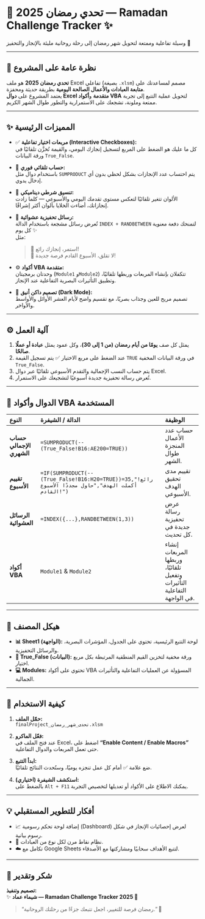 # 🌙 تحدي رمضان 2025 — Ramadan Challenge Tracker ✨

وسيلة تفاعلية وممتعة لتحويل شهر رمضان إلى رحلة روحانية مليئة بالإنجاز والتحفيز 💫

---

## 🕌 نظرة عامة على المشروع

**تحدي رمضان 2025** هو ملف Excel تفاعلي (بصيغة ‎`.xlsm`‎) مصمم لمساعدتك على **متابعة العبادات والأعمال الصالحة اليومية** بطريقة حديثة ومحفزة.  
يعتمد المشروع على **دوال Excel متقدمة** و**أكواد VBA** لتحويل عملية التتبع إلى تجربة ممتعة وملونة، تشجعك على الاستمرارية والتطور طوال الشهر الكريم.

---

## ✨ المميزات الرئيسية

- ✅ **مربعات اختيار تفاعلية (Interactive Checkboxes):**  
  كل ما عليك هو الضغط على المربع لتسجيل إنجازك اليومي، والقيمة تُخزَّن تلقائيًا في ورقة البيانات `True_False`.

- 🔢 **حساب تلقائي فوري:**  
  باستخدام دوال مثل `SUMPRODUCT` يتم احتساب عدد الإنجازات بشكل لحظي بدون أي إدخال يدوي.

- 🎨 **تنسيق شرطي ديناميكي:**  
  الألوان تتغير تلقائيًا لتعكس مستوى تقدمك اليومي والأسبوعي — كلما زادت إنجازاتك، أضاءت الخلايا بألوان أكثر إشراقًا.

- 💬 **رسائل تحفيزية عشوائية:**  
  تُعرض رسائل مشجعة باستخدام الدالة `INDEX + RANDBETWEEN` لتمنحك دفعة معنوية كل يوم ✨  
  مثل:
  > 🩷 استمر، إنجازك رائع!  
  > 💫 لا تقلق، الأسبوع القادم فرصة جديدة!

- ⚙️ **أكواد VBA متقدمة:**  
  وحدتان برمجيتان (`Module1` و`Module2`) تتكفلان بإنشاء المربعات وربطها تلقائيًا، وتطبيق التأثيرات البصرية التفاعلية عند الإنجاز.

- 🌈 **تصميم داكن أنيق (Dark Mode):**  
  تصميم مريح للعين وجذاب بصريًا، مع تقسيم واضح لأيام العشر الأوائل والأواسط والأواخر.

---

## ⚙️ آلية العمل

1. يمثل كل صف **يومًا من أيام رمضان (من 1 إلى 30)**، وكل عمود يمثل **عبادة أو عملًا صالحًا**.  
2. عند الضغط على مربع الاختيار ✅ يتم تسجيل القيمة `TRUE` في ورقة البيانات المخفية `True_False`.  
3. يتم حساب النسب الإجمالية والتقدم الأسبوعي تلقائيًا عبر دوال Excel.  
4. تُعرض رسالة تحفيزية جديدة أسبوعيًا لتشجيعك على الاستمرار.

---

## 🧠 الدوال وأكواد VBA المستخدمة

| النوع | الدالة / الشيفرة | الوظيفة |
|:---|:---|:---|
| **حساب الإجمالي الشهري** | `=SUMPRODUCT(--(True_False!B16:AE200=TRUE))` | حساب عدد الأعمال المنجزة طوال الشهر. |
| **تقييم الأسبوع** | `=IF(SUMPRODUCT(--(True_False!B16:H20=TRUE))=35,"رائع! أكملت الهدف","حاول مجددًا الأسبوع القادم!")` | تقييم مدى تحقيق الهدف الأسبوعي. |
| **الرسائل العشوائية** | `=INDEX({...},RANDBETWEEN(1,3))` | عرض رسالة تحفيزية جديدة في كل تحديث. |
| **أكواد VBA** | `Module1` & `Module2` | إنشاء المربعات وربطها تلقائيًا، وتفعيل التأثيرات التفاعلية في الواجهة. |

---

## 📂 هيكل المصنف

- **📊 Sheet1 (الواجهة):** لوحة التتبع الرئيسية، تحتوي على الجدول، المؤشرات البصرية، والرسائل التحفيزية.  
- **🧾 True_False (البيانات):** ورقة مخفية لتخزين القيم المنطقية المرتبطة بكل مربع اختيار.  
- **💻 Modules:** تحتوي على أكواد VBA المسؤولة عن العمليات التفاعلية والتأثيرات الجمالية.

---

## 🚀 كيفية الاستخدام

1. **حمّل الملف:**  
   `finalProject_تحدى_شهر_رمضان.xlsm`

2. **فعّل الماكرو:**  
   عند فتح الملف في Excel، اضغط على **“Enable Content / Enable Macros”** حتى تعمل المربعات والدوال التفاعلية.

3. **ابدأ التتبع:**  
   ضع علامة ✅ أمام كل عمل تنجزه يوميًا، وستُحدث النتائج تلقائيًا.

4. **استكشف الشيفرة (اختياري):**  
   بالضغط على `Alt + F11` يمكنك الاطلاع على الأكواد أو تعديلها لتخصيص التجربة.

---

## 💡 أفكار للتطوير المستقبلي

- 📈 إضافة لوحة تحكم رسومية (Dashboard) لعرض إحصائيات الإنجاز في شكل رسوم بيانية.  
- 🎯 نظام نقاط مرن لكل نوع من العبادات.  
- ☁️ تكامل مع Google Sheets لتتبع الأهداف سحابيًا ومشاركتها مع الأصدقاء.

---

## 🩵 شكر وتقدير

**تصميم وتنفيذ:**  
✨ **شيماء عماد — Ramadan Challenge Tracker 2025 🌙**

> “رمضان فرصة للتغيير، اجعل تتبعك جزءًا من رحلتك الروحانية.” 🌸
